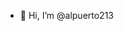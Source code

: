 - 👋 Hi, I’m @alpuerto213

<!---
alpuerto213/alpuerto213 is a ✨ special ✨ repository because its `README.md` (this file) appears on your GitHub profile.
You can click the Preview link to take a look at your changes.
--->
